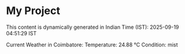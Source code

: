 # My Project

This content is dynamically generated in Indian Time (IST): 2025-09-19 04:51:29 IST


Current Weather in Coimbatore:
Temperature: 24.88 °C
Condition: mist
